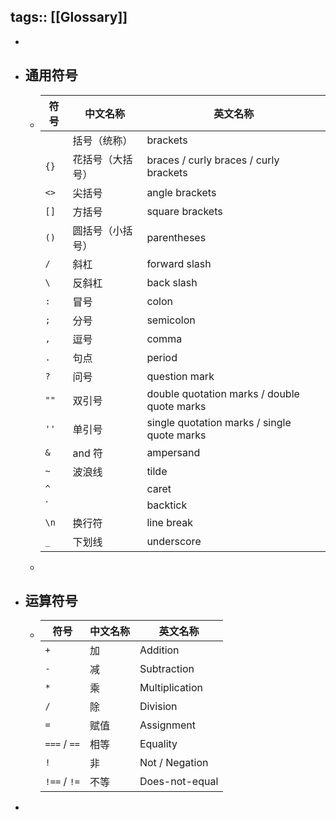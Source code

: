 tags:: [[Glossary]]
---

-
- ## 通用符号
	- | 符号 | 中文名称         | 英文名称                                    |
	  | ---- | ---------------- | ------------------------------------------- |
	  |      | 括号（统称）     | brackets                                    |
	  | `{}` | 花括号（大括号） | braces / curly braces / curly brackets               |
	  | `<>` | 尖括号           | angle brackets                              |
	  | `[]` | 方括号           | square brackets                             |
	  | `()` | 圆括号（小括号） | parentheses                                 |
	  | `/`  | 斜杠             | forward slash                               |
	  | `\`  | 反斜杠           | back slash                                  |
	  | `:`  | 冒号             | colon                                       |
	  | `;`  | 分号             | semicolon                                   |
	  | `,`  | 逗号             | comma                                       |
	  | `.`  | 句点             |  period                                       |
	  | `?`  | 问号             | question mark                                       |
	  | `""` | 双引号           | double quotation marks / double quote marks |
	  | `''` | 单引号           | single quotation marks / single quote marks |
	  | `&`  | and 符            | ampersand                                   |
	  | `~`  | 波浪线           | tilde                                   |
	  | `^`  |            | caret                                   |
	  | `  |             | backtick                                   |
	  | `\n` | 换行符           | line break                                  |
	  | `_` | 下划线           | underscore                                |
	-
- ## 运算符号
	- | 符号         | 中文名称 | 英文名称       |
	  | ------------ | -------- | -------------- |
	  | `+`          | 加       | Addition       |
	  | `-`          | 减       | Subtraction    |
	  | `*`          | 乘       | Multiplication |
	  | `/`          | 除       | Division       |
	  | `=`          | 赋值     | Assignment     |
	  | `===` / `==` | 相等     | Equality       |
	  | `!`          | 非       | Not / Negation |
	  | `!==` / `!=` | 不等     | Does-not-equal |
-